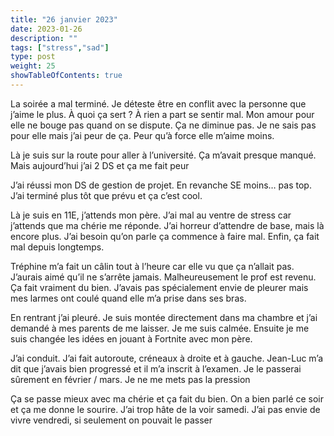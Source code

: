 ```yaml
---
title: "26 janvier 2023"
date: 2023-01-26
description: ""
tags: ["stress","sad"]
type: post
weight: 25
showTableOfContents: true
---
```


La soirée a mal terminé. Je déteste être en conflit avec la personne que j’aime le plus. À quoi ça sert ? À rien a part se sentir mal. Mon amour pour elle ne bouge pas quand on se dispute. Ça ne diminue pas. Je ne sais pas pour elle mais j’ai peur de ça. Peur qu’à force elle m’aime moins.

Là je suis sur la route pour aller à l’université. Ça m’avait presque manqué. Mais aujourd’hui j’ai 2 DS et ça me fait peur

J’ai réussi mon DS de gestion de projet. En revanche SE moins… pas top. J’ai terminé plus tôt que prévu et ça c’est cool.

Là je suis en 11E, j’attends mon père. J’ai mal au ventre de stress car j’attends que ma chérie me réponde. J’ai horreur d’attendre de base, mais là encore plus. J’ai besoin qu’on parle ça commence à faire mal. Enfin, ça fait mal depuis longtemps.

Tréphine m’a fait un câlin tout à l’heure car elle vu que ça n’allait pas. J’aurais aimé qu’il ne s’arrête jamais. Malheureusement le prof est revenu. Ça fait vraiment du bien. J’avais pas spécialement envie de pleurer mais mes larmes ont coulé quand elle m’a prise dans ses bras.

En rentrant j’ai pleuré. Je suis montée directement dans ma chambre et j’ai demandé à mes parents de me laisser. Je me suis calmée. Ensuite je me suis changée les idées en jouant à Fortnite avec mon père.

J’ai conduit. J’ai fait autoroute, créneaux à droite et à gauche. Jean-Luc m’a dit que j’avais bien progressé et il m’a inscrit à l’examen. Je le passerai sûrement en février / mars. Je ne me mets pas la pression

Ça se passe mieux avec ma chérie et ça fait du bien. On a bien parlé ce soir et ça me donne le sourire. J’ai trop hâte de la voir samedi. J’ai pas envie de vivre vendredi, si seulement on pouvait le passer